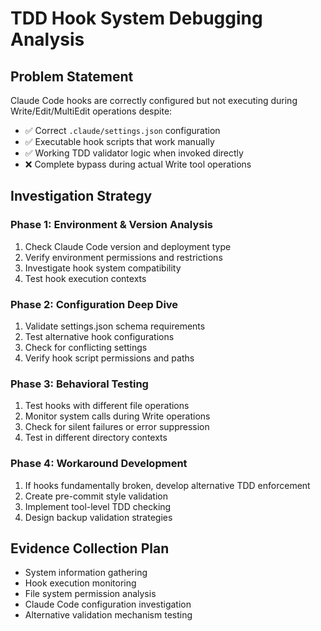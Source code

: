# TDD Hook System Debugging Analysis

## Problem Statement
Claude Code hooks are correctly configured but not executing during Write/Edit/MultiEdit operations despite:
- ✅ Correct `.claude/settings.json` configuration 
- ✅ Executable hook scripts that work manually
- ✅ Working TDD validator logic when invoked directly
- ❌ Complete bypass during actual Write tool operations

## Investigation Strategy

### Phase 1: Environment & Version Analysis
1. Check Claude Code version and deployment type
2. Verify environment permissions and restrictions
3. Investigate hook system compatibility
4. Test hook execution contexts

### Phase 2: Configuration Deep Dive  
1. Validate settings.json schema requirements
2. Test alternative hook configurations
3. Check for conflicting settings
4. Verify hook script permissions and paths

### Phase 3: Behavioral Testing
1. Test hooks with different file operations
2. Monitor system calls during Write operations
3. Check for silent failures or error suppression
4. Test in different directory contexts

### Phase 4: Workaround Development
1. If hooks fundamentally broken, develop alternative TDD enforcement
2. Create pre-commit style validation
3. Implement tool-level TDD checking
4. Design backup validation strategies

## Evidence Collection Plan
- System information gathering
- Hook execution monitoring  
- File system permission analysis
- Claude Code configuration investigation
- Alternative validation mechanism testing